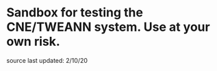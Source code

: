 # Sandbox for testing the CNE/TWEANN system.  Use at your own risk.
<p> source last updated: 2/10/20 <p\>
